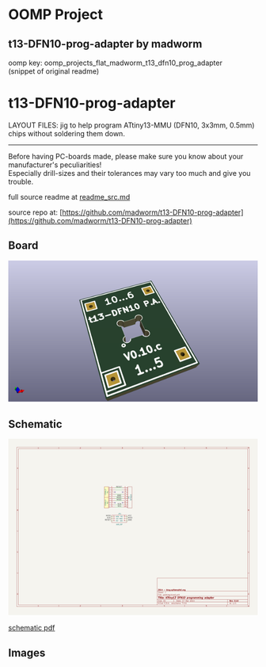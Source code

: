 # OOMP Project  
## t13-DFN10-prog-adapter  by madworm  
  
oomp key: oomp_projects_flat_madworm_t13_dfn10_prog_adapter  
(snippet of original readme)  
  
  
t13-DFN10-prog-adapter  
======================  
  
LAYOUT FILES: jig to help program ATtiny13-MMU (DFN10, 3x3mm, 0.5mm) chips without soldering them down.   
  
  
---  
  
Before having PC-boards made, please make sure you know about your manufacturer's peculiarities!  
Especially drill-sizes and their tolerances may vary too much and give you trouble.  
  
  
  full source readme at [readme_src.md](readme_src.md)  
  
source repo at: [https://github.com/madworm/t13-DFN10-prog-adapter](https://github.com/madworm/t13-DFN10-prog-adapter)  
## Board  
  
[![working_3d.png](working_3d_600.png)](working_3d.png)  
## Schematic  
  
[![working_schematic.png](working_schematic_600.png)](working_schematic.png)  
  
[schematic pdf](working_schematic.pdf)  
## Images  
